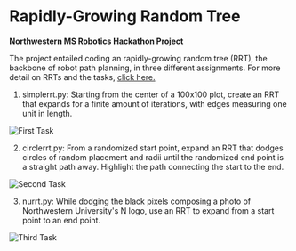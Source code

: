 # Rapidly-Growing Random Tree
**Northwestern MS Robotics Hackathon Project**

The project entailed coding an rapidly-growing random tree (RRT), the backbone of robot path planning, in three different assignments. For more detail on RRTs and the tasks, [click here.](http://robotics.mech.northwestern.edu/~elwin/rrt_challenge.html)

1) simplerrt.py: Starting from the center of a 100x100 plot, create an RRT that expands for a finite amount of iterations, with edges measuring one unit in length.

![First Task](https://drive.google.com/uc?id=1tz-yQa9dnL5GX19JdfgOkM8rEgeku0xh)

2) circlerrt.py: From a randomized start point, expand an RRT that dodges circles of random placement and radii until the randomized end point is a straight path away. Highlight the path connecting the start to the end.

![Second Task](https://drive.google.com/uc?id=1utc6wA00vZ73KEY0KAXd5MWWhs6HCv2T)

3) nurrt.py: While dodging the black pixels composing a photo of Northwestern University's N logo, use an RRT to expand from a start point to an end point.

![Third Task](https://drive.google.com/uc?id=1icO7kOSMmvouGcXnaBRihxPquh5xRma0)
